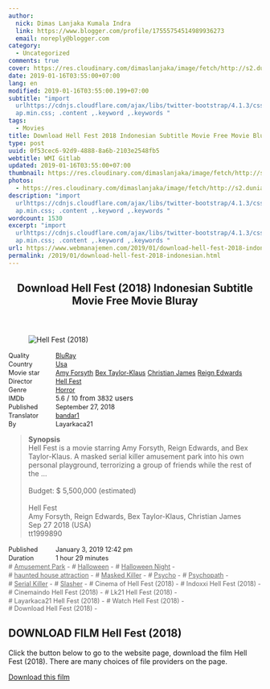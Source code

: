 ```yaml
---
author:
  nick: Dimas Lanjaka Kumala Indra
  link: https://www.blogger.com/profile/17555754514989936273
  email: noreply@blogger.com
category:
  - Uncategorized
comments: true
cover: https://res.cloudinary.com/dimaslanjaka/image/fetch/http://s2.dunia21.org/wp-content/uploads/2018/12/film-hell-fest-2018-lk21.jpg
date: 2019-01-16T03:55:00+07:00
lang: en
modified: 2019-01-16T03:55:00.199+07:00
subtitle: "import
  urlhttps://cdnjs.cloudflare.com/ajax/libs/twitter-bootstrap/4.1.3/css/bootstr\
  ap.min.css; .content ,.keyword ,.keywords "
tags:
  - Movies
title: Download Hell Fest 2018 Indonesian Subtitle Movie Free Movie Bluray
type: post
uuid: 0f53cec6-92d9-4888-8a6b-2103e2548fb5
webtitle: WMI Gitlab
updated: 2019-01-16T03:55:00+07:00
thumbnail: https://res.cloudinary.com/dimaslanjaka/image/fetch/http://s2.dunia21.org/wp-content/uploads/2018/12/film-hell-fest-2018-lk21.jpg
photos:
  - https://res.cloudinary.com/dimaslanjaka/image/fetch/http://s2.dunia21.org/wp-content/uploads/2018/12/film-hell-fest-2018-lk21.jpg
description: "import
  urlhttps://cdnjs.cloudflare.com/ajax/libs/twitter-bootstrap/4.1.3/css/bootstr\
  ap.min.css; .content ,.keyword ,.keywords "
wordcount: 1530
excerpt: "import
  urlhttps://cdnjs.cloudflare.com/ajax/libs/twitter-bootstrap/4.1.3/css/bootstr\
  ap.min.css; .content ,.keyword ,.keywords "
url: https://www.webmanajemen.com/2019/01/download-hell-fest-2018-indonesian.html
permalink: /2019/01/download-hell-fest-2018-indonesian.html
---
```


<div>  <style>  @import url("https://cdnjs.cloudflare.com/ajax/libs/twitter-bootstrap/4.1.3/css/bootstrap.min.css");  .content *,.keyword *,.keywords * { max-width:100%}  .keywords h3 { margin-right: 15px; color: #666 }   .keywords h3::before { content: "#"; }  .keywords h3::after { content: "-"; }  .content h3 { display: inline-block; }  .keywords h3 { display: block }  .content-wrapper {          position: relative      }      .content-wrapper::before {          background: -moz-linear-gradient(top, rgba(255, 255, 255, 0) 0, rgba(255, 255, 255, 1) 100%);          background: -webkit-linear-gradient(top, rgba(255, 255, 255, 0) 0, rgba(255, 255, 255, 1) 100%);          background: linear-gradient(to bottom, rgba(255, 255, 255, 0) 0, rgba(255, 255, 255, 1) 100%);          filter: progid: DXImageTransform.Microsoft.gradient(startColorstr='#00ffffff', endColorstr='#ffffff', GradientType=0);          bottom: 0;          left: 0;          position: absolute;          width: 100%;          color: #fff;          height: 50px;          /*content: '';*/          /*z-index: 3*/      }      .keywords h3 a {          color: #666      }      .content {          position: relative      }      .content h2,      .content h3 {          font-style: normal;          display: inline-block;          font-weight: 400;          margin: 0;          padding: 0;          font-size: 90%      }      .content-media,      .show-more {          font-size: 80%      }      .content h2 {          width: 90px      }      .content-poster {          margin-bottom: 10px      }  </style>  <article class="post"><header class="post-header"><h1 for="title"> <span class="notranslate"> Download Hell Fest (2018) Indonesian Subtitle Movie Free Movie Bluray</span> </h1></header><div class="content-wrapper" id="movie-detail"><div class="row toggle-more">  <div class="col-xs-2 content-poster"><figure><img src="https://res.cloudinary.com/dimaslanjaka/image/fetch/http://s2.dunia21.org/wp-content/uploads/2018/12/film-hell-fest-2018-lk21.jpg" alt="Hell Fest (2018)" title="Watch Hell Fest (2018) Indonesian Subtitles Streaming Movie Download Free Online" class="img-thumbnail"></figure></div>  <div class="col-xs-10 content">  <div>  <h2> <span class="notranslate"> Quality</span> </h2>  <h3> <span class="notranslate"> <a href="http://web-manajemen.blogspot.com/p/search.html?q=quality%20bluray" title="List of the latest and most complete films on BluRay quality">BluRay</a></span> </h3>  </div>  <div>  <h2> <span class="notranslate"> Country</span> </h2>  <h3> <span class="notranslate"> <a href="http://web-manajemen.blogspot.com/p/search.html?q=country%20usa" title="List of the latest and most complete films made in the USA">Usa</a></span> </h3>  </div>  <div>  <h2> <span class="notranslate"> Movie star</span> </h2>  <h3> <span class="notranslate"> <a href="http://web-manajemen.blogspot.com/p/search.html?q=artist%20amy%20forsyth">Amy Forsyth</a></span> </h3>  <h3> <span class="notranslate"> <a href="http://web-manajemen.blogspot.com/p/search.html?q=artist%20bex%20taylor%20klaus">Bex Taylor-Klaus</a></span> </h3>  <h3> <span class="notranslate"> <a href="http://web-manajemen.blogspot.com/p/search.html?q=artist%20christian%20james">Christian James</a></span> </h3>  <h3> <span class="notranslate"> <a href="http://web-manajemen.blogspot.com/p/search.html?q=artist%20reign%20edwards">Reign Edwards</a></span> </h3>  </div>  <div>  <h2> <span class="notranslate"> Director</span> </h2>  <h3> <span class="notranslate"> <a href="http://web-manajemen.blogspot.com/p/search.html?q=director%20hell%20fest">Hell Fest</a></span> </h3>  </div>  <div>  <h2> <span class="notranslate"> Genre</span> </h2>  <h3> <span class="notranslate"> <a href="http://web-manajemen.blogspot.com/p/search.html?q=genre%20horror" title="List of the latest and most complete films Genres">Horror</a></span> </h3>  </div>  <div>  <h2> <span class="notranslate"> IMDb</span> </h2>  <h3> <span class="notranslate"> 5.6</span> </h3> <span class="notranslate"> /</span> <h3> <span class="notranslate"> 10</span> </h3> <span class="notranslate"> from</span> <h3> <span class="notranslate"> 3832</span> </h3> <span class="notranslate"> users</span> </div>  <div>  <h2> <span class="notranslate"> Published</span> </h2>  <h3> <span class="notranslate"> September 27, 2018</span> </h3>  </div>  <div>  <h2> <span class="notranslate"> Translator</span> </h2>  <h3> <span class="notranslate"> <a href="http://web-manajemen.blogspot.com/p/search.html?q=translator%20bandar1">bandar1</a></span> </h3>  </div>  <div>  <h2> <span class="notranslate"> By</span> </h2>  <h3> <span class="notranslate"> Layarkaca21</span> </h3>  </div>  <blockquote> <span class="notranslate"> <strong>Synopsis</strong></span> <br><span class="notranslate"> Hell Fest is a movie starring Amy Forsyth, Reign Edwards, and Bex Taylor-Klaus.</span> <span class="notranslate"> A masked serial killer amusement park into his own personal playground, terrorizing a group of friends while the rest of the ...</span> <br><br><span class="notranslate"> Budget: $ 5,500,000 (estimated)</span> <br><span><br></span> <span class="notranslate"> <span>Hell Fest</span></span> <span><br></span> <span class="notranslate"> <span>Amy Forsyth, Reign Edwards, Bex Taylor-Klaus, Christian James</span></span> <span><br></span> <span class="notranslate"> <span>Sep 27 2018 (USA)</span></span> <span><br></span> <span class="notranslate"> <span>tt1999890</span></span> </blockquote>  <div>  <h2> <span class="notranslate"> Published</span> </h2>  <h3> <span class="notranslate"> January 3, 2019 12:42 pm</span> </h3>  </div>  <div>  <h2> <span class="notranslate"> Duration</span> </h2>  <h3> <span class="notranslate"> 1 hour 29 minutes</span> </h3>  </div>  <div class="keywords">  <h3> <span class="notranslate"> <a href="http://web-manajemen.blogspot.com/p/search.html?q=tag%20amusement%20park">Amusement Park</a></span> </h3>  <h3> <span class="notranslate"> <a href="http://web-manajemen.blogspot.com/p/search.html?q=tag%20halloween">Halloween</a></span> </h3>  <h3> <span class="notranslate"> <a href="http://web-manajemen.blogspot.com/p/search.html?q=tag%20halloween%20night">Halloween Night</a></span> </h3>  <h3> <span class="notranslate"> <a href="http://web-manajemen.blogspot.com/p/search.html?q=tag%20haunted%20house%20attraction">haunted house attraction</a></span> </h3>  <h3> <span class="notranslate"> <a href="http://web-manajemen.blogspot.com/p/search.html?q=tag%20masked%20killer">Masked Killer</a></span> </h3>  <h3> <span class="notranslate"> <a href="http://web-manajemen.blogspot.com/p/search.html?q=tag%20psycho">Psycho</a></span> </h3>  <h3> <span class="notranslate"> <a href="http://web-manajemen.blogspot.com/p/search.html?q=tag%20psychopath">Psychopath</a></span> </h3>  <h3> <span class="notranslate"> <a href="http://web-manajemen.blogspot.com/p/search.html?q=tag%20serial%20killer">Serial Killer</a></span> </h3>  <h3> <span class="notranslate"> <a href="http://web-manajemen.blogspot.com/p/search.html?q=tag%20slasher">Slasher</a></span> </h3>  <h3> <span class="notranslate"> Cinema of Hell Fest (2018)</span> </h3>  <h3> <span class="notranslate"> Indoxxi Hell Fest (2018)</span> </h3>  <h3> <span class="notranslate"> Cinemaindo Hell Fest (2018)</span> </h3>  <h3> <span class="notranslate"> Lk21 Hell Fest (2018)</span> </h3>  <h3> <span class="notranslate"> Layarkaca21 Hell Fest (2018)</span> </h3>  <h3> <span class="notranslate"> Watch Hell Fest (2018)</span> </h3>  <h3> <span class="notranslate"> Download Hell Fest (2018)</span> </h3>  </div>  </div>  </div></div></article><div class="download-movie" id="download-movie">  <h2> <span class="notranslate"> DOWNLOAD FILM Hell Fest (2018)</span> </h2>  <p> <span class="notranslate"> Click the button below to go to the website page, download the film Hell Fest (2018).</span> <span class="notranslate"> There are many choices of file providers on the page.</span> </p> <a href="https://web-manajemen.blogspot.com/p/redirect.html?url=aHR0cDovL2RsLmxheWFya2FjYTIxLnZpcC9nZXQvaGVsbC1mZXN0LTIwMTg=" target="_blank" class="btn btn-success"><i class="fa-download"></i></a> <span class="notranslate"> <a href="https://web-manajemen.blogspot.com/p/redirect.html?url=aHR0cDovL2RsLmxheWFya2FjYTIxLnZpcC9nZXQvaGVsbC1mZXN0LTIwMTg=" target="_blank" class="btn btn-success">Download this film</a></span> <a href="http://web-manajemen.blogspot.com/p/search.html?q=petunjuk%20cara%20download%20film" target="_blank" class="btn btn-default" style="display:none"><i class="fa-info-circled"></i></a> <span class="notranslate"> <a href="http://web-manajemen.blogspot.com/p/search.html?q=petunjuk%20cara%20download%20film" target="_blank" class="btn btn-default" style="display:none">Instructions for Downloading</a></span> </div>  </div>  <script src="https://codepen.io/dimaslanjaka/pen/aQRrbR.js"></script>